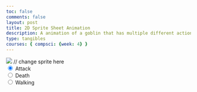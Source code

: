 ```yaml
---
toc: false
comments: false
layout: post
title: 2D Sprite Sheet Animation
description: A animation of a goblin that has multiple different actions.
type: tangibles
courses: { compsci: {week: 4} }
---
```


<body>
    <div>
        <canvas id="spriteContainer"> <!-- Within the base div is a canvas. An HTML canvas is used only for graphics. It allows the user to access some basic functions related to the image created on the canvas (including animation) -->
            <img id="goblinSprite" src="{{site.baseurl}}/images/goblinsprites.png">  // change sprite here
        </canvas>
        <div id="controls"> <!--basic radio buttons which can be used to check whether each individual animaiton works -->
            <input type="radio" name="animation" id="attacking" checked>
            <label for="attacking">Attack</label><br>
            <input type="radio" name="animation" id="death">
            <label for="death">Death</label><br>
            <input type="radio" name="animation" id="walking">
            <label for="walking">Walking</label><br>
        </div>
    </div>
</body>

<script>
    // start on page load
    window.addEventListener('load', function () {
        const canvas = document.getElementById('spriteContainer');
        const ctx = canvas.getContext('2d');
        const SPRITE_WIDTH = 106.5;  // matches sprite pixel width
        const SPRITE_HEIGHT = 100; // matches sprite pixel height
        const FRAME_LIMIT = 4;  // matches number of frames per sprite row, this code assume each row is same

        const SCALE_FACTOR = 2;  // control size of sprite on canvas
        canvas.width = SPRITE_WIDTH * SCALE_FACTOR;
        canvas.height = SPRITE_HEIGHT * SCALE_FACTOR;

        class Goblin {
            constructor() {
                this.image = document.getElementById("goblinSprite");
                this.x = 0;
                this.y = 0;
                this.minFrame = 0;
                this.maxFrame = FRAME_LIMIT;
                this.frameX = 0;
                this.frameY = 0;
            }

            // draw goblin object
            draw(context) {
                context.drawImage(
                    this.image,
                    this.frameX * SPRITE_WIDTH,
                    this.frameY * SPRITE_HEIGHT,
                    SPRITE_WIDTH,
                    SPRITE_HEIGHT,
                    this.x,
                    this.y,
                    canvas.width,
                    canvas.height
                );
            }

            // update frameX of object
            update() {
                if (this.frameX < this.maxFrame) {
                    this.frameX++;
                }
                    else if(this.frameY == 2 && )
                     else {
                    this.frameX = 0;
                }
            }
        }

        // goblin object
        const goblin = new Goblin();

        // update frameY of goblin object, action from idle, bark, walk radio control
        const controls = document.getElementById('controls');
        controls.addEventListener('click', function (event) {
            if (event.target.tagName === 'INPUT') {
                const selectedAnimation = event.target.id;
                switch (selectedAnimation) {
                    case 'attacking':
                        goblin.frameY = 0;
                        goblin.frameX = 1.5;
                        break;
                    case 'death':
                        goblin.frameY = 1.5;
                        goblin.frameX = 1;
                        break;
                    case 'walking':
                        goblin.frameY = 3;
                        goblin.frameX = 1;
                        break;
                    default:
                        break;
                }
            }
        });

        // Animation recursive control function
        function animate() {
            // Clears the canvas to remove the previous frame.
            ctx.clearRect(0, 0, canvas.width, canvas.height);

            // Draws the current frame of the sprite.
            goblin.draw(ctx);

            // Updates the `frameX` property to prepare for the next frame in the sprite sheet.
            goblin.update();

            // Uses `requestAnimationFrame` to synchronize the animation loop with the display's refresh rate,
            // ensuring smooth visuals.
            setTimeout(()=>{requestAnimationFrame(animate)}, 140);
        }

        // run 1st animate
        animate();
    });
</script>
